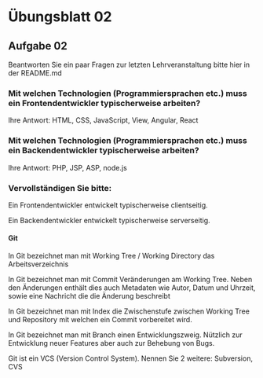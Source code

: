 # Übungsblatt 02

## Aufgabe 02

Beantworten Sie ein paar Fragen zur letzten Lehrveranstaltung bitte hier in der README.md

### Mit welchen Technologien (Programmiersprachen etc.) muss ein Frontendentwickler typischerweise arbeiten?

Ihre Antwort: HTML, CSS, JavaScript, View, Angular, React

### Mit welchen Technologien (Programmiersprachen etc.) muss ein Backendentwickler typischerweise arbeiten?

Ihre Antwort: PHP, JSP, ASP, node.js

### Vervollständigen Sie bitte:

Ein Frontendentwickler entwickelt typischerweise clientseitig.

Ein Backendentwickler entwickelt typischerweise serverseitig.

#### Git

In Git bezeichnet man mit Working Tree / Working Directory das Arbeitsverzeichnis

In Git bezeichnet man mit Commit Veränderungen am Working Tree. Neben den Änderungen enthält dies auch Metadaten wie Autor, Datum und Uhrzeit, sowie eine Nachricht die die Änderung beschreibt

In Git bezeichnet man mit Index die Zwischenstufe zwischen Working Tree und Repository mit welchen ein Commit vorbereitet wird.

In Git bezeichnet man mit Branch einen Entwicklungszweig. Nützlich zur Entwicklung neuer Features aber auch zur Behebung von Bugs.

Git ist ein VCS (Version Control System). Nennen Sie 2 weitere: Subversion, CVS

